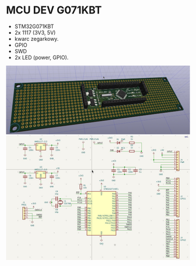 # MCU DEV G071KBT 

- STM32G071KBT 
- 2x 1117 (3V3, 5V)
- kwarc zegarkowy. 
- GPIO
- SWD
- 2x LED (power, GPIO). 

![PCB render](/doc/img/board.jpg "PCB render")
![PCB schema](/doc/img/schematic.jpg "PCB render")

